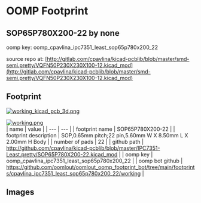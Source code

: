 # OOMP Footprint  
## SOP65P780X200-22  by none  
  
oomp key: oomp_cpavlina_ipc7351_least_sop65p780x200_22  
  
source repo at: [http://gitlab.com/cpavlina/kicad-pcblib/blob/master/smd-semi.pretty/VQFN50P230X230X100-12.kicad_mod](http://gitlab.com/cpavlina/kicad-pcblib/blob/master/smd-semi.pretty/VQFN50P230X230X100-12.kicad_mod)  
## Footprint  
  
[![working_kicad_pcb_3d.png](working_kicad_pcb_3d_600.png)](working_kicad_pcb_3d.png)  
  
[![working.png](working_600.png)](working.png)  
| name | value | 
| --- | --- | 
| footprint name | SOP65P780X200-22 | 
| footprint description | SOP,0.65mm pitch;22 pin,5.60mm W X 8.50mm L X 2.00mm H Body | 
| number of pads | 22 | 
| github path | http://github.com/cpavlina/kicad-pcblib/blob/master/IPC7351-Least.pretty/SOP65P780X200-22.kicad_mod | 
| oomp key | oomp_cpavlina_ipc7351_least_sop65p780x200_22 | 
| oomp bot github | https://github.com/oomlout/oomlout_oomp_footprint_bot/tree/main/footprints/cpavlina_ipc7351_least_sop65p780x200_22/working | 
## Images  
